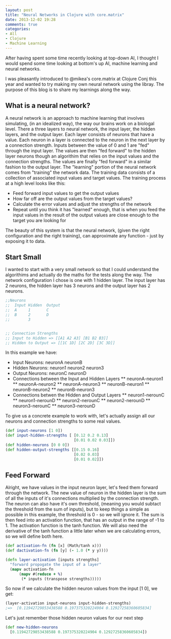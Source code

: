 ```yaml
---
layout: post
title: "Neural Networks in Clojure with core.matrix"
date: 2013-12-02 19:28
comments: true
categories:
- All
- Clojure
- Machine Learning
---
```


After having spent some time recently looking at top-down AI, I
thought I would spend some time looking at bottom's up AI, machine
learning and neural networks.

I was pleasantly introduced to @mikea's core.matrix at Clojure Conj
this year and wanted to try making my own neural network using the
libray. The purpose of this blog is to share my learnings along the
way.

## What is a neural network?
A neural network is an approach to machine learning that involves
simulating, (in an idealized way), the way our brains work on a
biologal level.  There a three layers to neural network, the input
layer, the hidden layers, and the output layer.  Each layer consists
of neurons that have a value.  Each neuron in a layer is connected to
the neuron in the next layer by a connection strength. Inputs between
the value of 0 and 1 are "fed" through the input layer.  The values
are then "fed forward" to the hidden layer neurons though an algorithim that
relies on the input values and the connection strengths. The values
are finally "fed forward" in a similar fashion to the output layer.
The "learning" portion of the neural network comes from "training" the
network data.  The training data consists of a collection of
associated input values and target values. The training process at a
high level looks like this:

* Feed forward input values to get the output values
* How far off are the output values from the target values?
* Calculate the error values and adjust the strengths of the network
* Repeat until you think it has "learned" enough, that is when you
  feed the input values in the result of the output values are close
  enough to the target you are looking for

The beauty of this system is that the neural network, (given the right
configuration and the right training), can approximate any function -
just by exposing it to data.

## Start Small
I wanted to start with a very small network so that I could understand
the algorithims and actually do the maths for the tests along the way.
The network configuration I chose is one with 1 hidden layer.  The
input layer has 2 neurons, the hidden layer has 3 neurons and the
output layer has 2 neurons.

```clojure
;;Neurons
;;  Input Hidden  Output
;;  A     1       C
;;  B     2       D
;;        3


;; Connection Strengths
;; Input to Hidden => [[A1 A2 A3] [B1 B2 B3]]
;; Hidden to Output => [[1C 1D] [2C 2D] [3C 3D]]
```

In this example we have:

* Input Neurons: neuronA neuronB
* Hidden Neurons: neuron1 neuron2 neuron3
* Output Neurons: neuronC neuronD
* Connections between the Input and Hidden Layers
  ** neuronA-neuron1
  ** neuronA-neuron2
  ** neuronA-neuron3
  ** neuronB-neuron1
  ** neuronB-neuron2
  ** neuronB-neuron3
* Connections betwen the Hidden and Output Layers
  ** neuron1-nerounC
  ** neuron1-nerounD
  ** neuron2-nerounC
  ** neuron2-nerounD
  ** neuron3-nerounC
  ** neuron3-nerounD

To give us a concrete example to work with, let's actually assign all
our neurons and connection strengths to some real values.

```clojure
(def input-neurons [1 0])
(def input-hidden-strengths [ [0.12 0.2 0.13]
                              [0.01 0.02 0.03]])
(def hidden-neurons [0 0 0])
(def hidden-output-strengths [[0.15 0.16]
                              [0.02 0.03]
                              [0.01 0.02]])
```

## Feed Forward

Alright, we have values in the input neuron layer, let's feed them
forward through the network. The new value of neuron in the hidden
layer is the sum of all the inputs of it's connections multiplied by
the connection strength.  The neuron can also have it's own threshold,
(meaning you would subtact the threshold from the sum of inputs), but
to keep things a simple as possible in this example, the threshold is
0 - so we will ignore it.  The sum is then feed into an activation
function, that has an output in the range of -1 to 1.  The activation
function is the tanh function.  We will also need the derivative of
the tanh function a little later when we are calculating errors, so we
will define both here.

```clojure
(def activation-fn (fn [x] (Math/tanh x)))
(def dactivation-fn (fn [y] (- 1.0 (* y y))))

(defn layer-activation [inputs strengths]
  "forward propogate the input of a layer"
  (mapv activation-fn
      (mapv #(reduce + %)
       (* inputs (transpose strengths)))))
```

So now if we calculate the hidden neuron values from the input [1 0],
we get:

```clojure
(layer-activation input-neurons input-hidden-strengths)
;=>  [0.11942729853438588 0.197375320224904 0.12927258360605834]
```

Let's just remember those hidden neuron values for our next step

```clojure
(def new-hidden-neurons
  [0.11942729853438588 0.197375320224904 0.12927258360605834])
```
